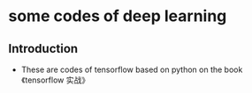 # some codes of deep learning

## Introduction
* These are codes of tensorflow based on python on the book 《tensorflow 实战》

